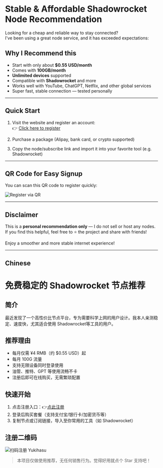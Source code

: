 # Stable & Affordable Shadowrocket Node Recommendation

Looking for a cheap and reliable way to stay connected?  
I've been using a great node service, and it has exceeded expectations:

## Why I Recommend this

- Start with only about **$0.55 USD/month**
- Comes with **100GB/month**
- **Unlimited devices** supported
- Compatible with **Shadowrocket** and more
- Works well with YouTube, ChatGPT, Netflix, and other global services
- Super fast, stable connection — tested personally

---

## Quick Start

1. Visit the website and register an account:  
   👉 [Click here to register](https://yukihasu.org/#/register?code=xk3RSUWH)

2. Purchase a package (Alipay, bank card, or crypto supported)

3. Copy the node/subscribe link and import it into your favorite tool (e.g. Shadowrocket)

---

## QR Code for Easy Signup

You can scan this QR code to register quickly:

![Register via QR](https://api.qrserver.com/v1/create-qr-code/?data=https://yukihasu.org/#/register?code=xk3RSUWH&size=200x200)

---

## Disclaimer

This is a **personal recommendation only** — I do not sell or host any nodes.  
If you find this helpful, feel free to ⭐ the project and share with friends!

Enjoy a smoother and more stable internet experience!

---

## Chinese

# 免费稳定的 Shadowrocket 节点推荐

## 简介

最近发现了一个高性价比节点平台，专为需要科学上网的用户设计。我本人亲测稳定、速度快，尤其适合使用 Shadowrocket等工具的用户。

## 推荐理由
- 每月仅需 ¥4 RMB（约 $0.55 USD）起
- 每月 100G 流量
- 支持无限设备同时登录使用
- 油管、推特、GPT 等使用流畅不卡
- 注册后即可在线购买，无需繁琐配置

## 快速开始
1. 点击注册入口：👉[点此注册](https://yukihasu.org/#/register?code=xk3RSUWH)
2. 登录后购买套餐（支持支付宝/银行卡/加密货币等）
3. 复制节点或订阅链接，导入至你常用的工具（如 Shadowrocket）

## 注册二维码
![扫码注册 Yukihasu](https://api.qrserver.com/v1/create-qr-code/?data=https://yukihasu.org/#/register?code=xk3RSUWH&size=200x200)

> 本项目仅做使用推荐，无任何销售行为。觉得好用就点个 Star 支持吧！
